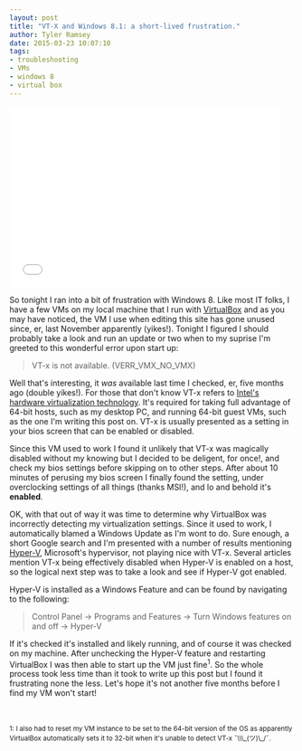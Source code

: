 ```yaml
---
layout: post
title: "VT-X and Windows 8.1: a short-lived frustration."
author: Tyler Ramsey
date: 2015-03-23 10:07:10
tags:
- troubleshooting
- VMs
- windows 8
- virtual box
---
```


<iframe src="//giphy.com/embed/MH7QJh2JSWV4Q" width="480" height="320" frameBorder="0" style="max-width: 100%" class="header-image giphy-embed" webkitAllowFullScreen mozallowfullscreen allowFullScreen></iframe>

 <br/>

So tonight I ran into a bit of frustration with Windows 8. Like most IT folks, I have a few VMs on my local machine that I run with [VirtualBox](https://www.virtualbox.org/ "Virtual Box") and as you may have noticed, the VM I use when editing this site has gone unused since, er, last November apparently (yikes!). Tonight I figured I should probably take a look and run an update or two when to my suprise I'm greeted to this wonderful error upon start up:

>VT-x is not available. (VERR_VMX_NO_VMX)

Well that's interesting, it *was* available last time I checked, er, five months ago (double yikes!). For those that don't know VT-x refers to [Intel's hardware virtualization technology](http://en.wikipedia.org/wiki/X86_virtualization#Intel_virtualization_.28VT-x.29 "VT-x"). It's required for taking full advantage of 64-bit hosts, such as my desktop PC, and running 64-bit guest VMs, such as the one I'm writing this post on. VT-x is usually presented as a setting in your bios screen that can be enabled or disabled. 

Since this VM used to work I found it unlikely that VT-x was magically disabled without my knowing but I decided to be deligent, for once!, and check my bios settings before skipping on to other steps. After about 10 minutes of perusing my bios screen I finally found the setting, under overclocking settings of all things (thanks MSI!), and lo and behold it's **enabled**.

OK, with that out of way it was time to determine why VirtualBox was incorrectly detecting my virtualization settings. Since it used to work, I automatically blamed a Windows Update as I'm wont to do. Sure enough, a short Google search and I'm presented with a number of results mentioning [Hyper-V](https://technet.microsoft.com/library/hh831531.aspx "Hyper-V"), Microsoft's hypervisor, not playing nice with VT-x. Several articles mention VT-x being effectively disabled when Hyper-V is enabled on a host, so the logical next step was to take a look and see if Hyper-V got enabled.

Hyper-V is installed as a Windows Feature and can be found by navigating to the following:

>Control Panel -> Programs and Features -> Turn Windows features on and off -> Hyper-V

If it's checked it's installed and likely running, and of course it was checked on my machine. After unchecking the Hyper-V feature and restarting VirtualBox I was then able to start up the VM just fine<sup>1</sup>. So the whole process took less time than it took to write up this post but I found it frustrating none the less. Let's hope it's not another five months before I find my VM won't start!

<br />
<br />
<sup>1: I also had to reset my VM instance to be set to the 64-bit version of the OS as apparently VirtualBox automatically sets it to 32-bit when it's unable to detect VT-x ¯\\\_(ツ)\_/¯.</sup>





